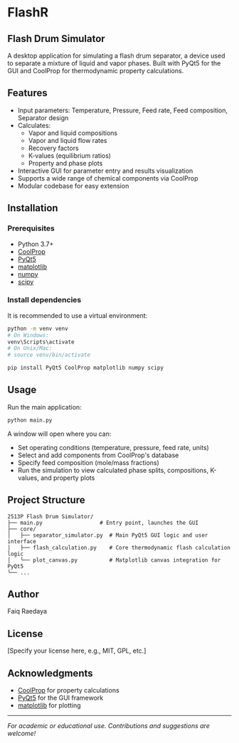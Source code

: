 # FlashR
## Flash Drum Simulator

A desktop application for simulating a flash drum separator, a device used to separate a mixture of liquid and vapor phases. Built with PyQt5 for the GUI and CoolProp for thermodynamic property calculations.

## Features
- Input parameters: Temperature, Pressure, Feed rate, Feed composition, Separator design
- Calculates:
  - Vapor and liquid compositions
  - Vapor and liquid flow rates
  - Recovery factors
  - K-values (equilibrium ratios)
  - Property and phase plots
- Interactive GUI for parameter entry and results visualization
- Supports a wide range of chemical components via CoolProp
- Modular codebase for easy extension

## Installation

### Prerequisites
- Python 3.7+
- [CoolProp](http://www.coolprop.org/)
- [PyQt5](https://pypi.org/project/PyQt5/)
- [matplotlib](https://matplotlib.org/)
- [numpy](https://numpy.org/)
- [scipy](https://scipy.org/)

### Install dependencies
It is recommended to use a virtual environment:

```bash
python -m venv venv
# On Windows:
venv\Scripts\activate
# On Unix/Mac:
# source venv/bin/activate

pip install PyQt5 CoolProp matplotlib numpy scipy
```

## Usage

Run the main application:

```bash
python main.py
```

A window will open where you can:
- Set operating conditions (temperature, pressure, feed rate, units)
- Select and add components from CoolProp's database
- Specify feed composition (mole/mass fractions)
- Run the simulation to view calculated phase splits, compositions, K-values, and property plots

## Project Structure

```
2513P Flash Drum Simulator/
├── main.py                  # Entry point, launches the GUI
├── core/
│   ├── separator_simulator.py  # Main PyQt5 GUI logic and user interface
│   ├── flash_calculation.py    # Core thermodynamic flash calculation logic
│   └── plot_canvas.py          # Matplotlib canvas integration for PyQt5
└── ...
```

## Author
Faiq Raedaya

## License
[Specify your license here, e.g., MIT, GPL, etc.]

## Acknowledgments
- [CoolProp](http://www.coolprop.org/) for property calculations
- [PyQt5](https://riverbankcomputing.com/software/pyqt/intro/) for the GUI framework
- [matplotlib](https://matplotlib.org/) for plotting

---

*For academic or educational use. Contributions and suggestions are welcome!* 
